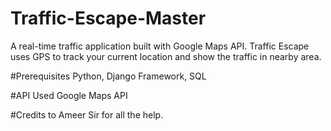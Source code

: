 # Traffic-Escape-Master
A real-time traffic application built with Google Maps API.
Traffic Escape uses GPS to track your current location and show the traffic in nearby area.

#Prerequisites
Python, Django Framework, SQL

#API Used
Google Maps API


#Credits to Ameer Sir for all the help.
